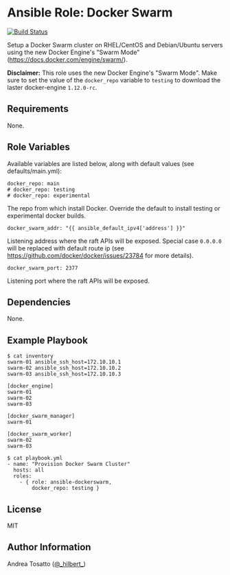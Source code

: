Ansible Role: Docker Swarm
==========================

[![Build Status](https://travis-ci.org/atosatto/ansible-dockerswarm.svg?branch=master)](https://travis-ci.org/atosatto/ansible-dockerswarm)

Setup a Docker Swarm cluster on RHEL/CentOS and Debian/Ubuntu servers
using the new Docker Engine's "Swarm Mode" (https://docs.docker.com/engine/swarm/).

**Disclaimer:** This role uses the new Docker Engine's "Swarm Mode".
                Make sure to set the value of the `docker_repo` variable to
                `testing` to download the laster docker-engine `1.12.0-rc`.

Requirements
------------

None.

Role Variables
--------------

Available variables are listed below, along with default values (see defaults/main.yml):

    docker_repo: main
    # docker_repo: testing
    # docker_repo: experimental

The repo from which install Docker. Override the default to install
testing or experimental docker builds.

    docker_swarm_addr: "{{ ansible_default_ipv4['address'] }}"

Listening address where the raft APIs will be exposed.
Special case `0.0.0.0` will be replaced with default route ip (see https://github.com/docker/docker/issues/23784 for more details).

    docker_swarm_port: 2377

Listening port where the raft APIs will be exposed.

Dependencies
------------

None.

Example Playbook
----------------

    $ cat inventory
    swarm-01 ansible_ssh_host=172.10.10.1
    swarm-02 ansible_ssh_host=172.10.10.2
    swarm-03 ansible_ssh_host=172.10.10.3

    [docker_engine]
    swarm-01
    swarm-02
    swarm-03

    [docker_swarm_manager]
    swarm-01

    [docker_swarm_worker]
    swarm-02
    swarm-03

    $ cat playbook.yml
    - name: "Provision Docker Swarm Cluster"
      hosts: all
      roles:
        - { role: ansible-dockerswarm,
            docker_repo: testing }

License
-------

MIT

Author Information
------------------

Andrea Tosatto ([@\_hilbert\_](https://twitter.com/_hilbert_))
